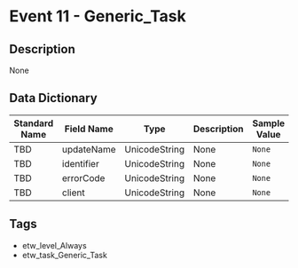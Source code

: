 # Event 11 - Generic_Task

## Description
None

## Data Dictionary
|Standard Name|Field Name|Type|Description|Sample Value|
|---|---|---|---|---|
|TBD|updateName|UnicodeString|None|`None`|
|TBD|identifier|UnicodeString|None|`None`|
|TBD|errorCode|UnicodeString|None|`None`|
|TBD|client|UnicodeString|None|`None`|

## Tags
* etw_level_Always
* etw_task_Generic_Task